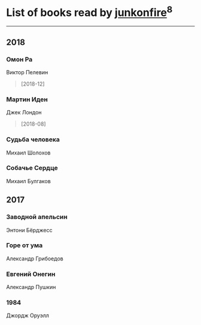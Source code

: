 # List of books read by [junkonfire](http://vk.com/id260337584)<sup>8</sup>
---

## 2018

### Омон Ра
Виктор Пелевин
> [2018-12] 


### Мартин Иден
Джек Лондон
> [2018-08] 


### Судьба человека
Михаил Шолохов


### Собачье Сердце
Михаил Булгаков



## 2017

### Заводной апельсин
Энтони Бёрджесс


### Горе от ума
Александр Грибоедов


### Евгений Онегин
Александр Пушкин


### 1984
Джордж Оруэлл



